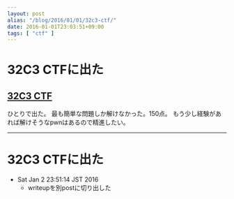 ```yaml
---
layout: post
alias: "/blog/2016/01/01/32c3-ctf/"
date: 2016-01-01T23:03:51+09:00
tags: [ "ctf" ]
---
```


# 32C3 CTFに出た

## [32C3 CTF](https://32c3ctf.ccc.ac/)

ひとりで出た。
最も簡単な問題しか解けなかった。150点。
もう少し経験があれば解けそうなpwnはあるので精進したい。

---

# 32C3 CTFに出た

-   Sat Jan  2 23:51:14 JST 2016
    -   writeupを別postに切り出した

